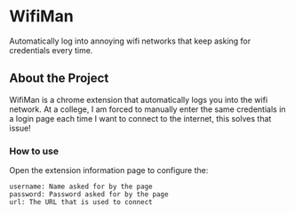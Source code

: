 # WifiMan

Automatically log into annoying wifi networks that keep asking for credentials every time.

## About the Project

WifiMan is a chrome extension that automatically logs you into the wifi network. At a college, I am forced to manually enter the same credentials in a login page each time I want to connect to the internet, this solves that issue!

### How to use

Open the extension information page to configure the:

```
username: Name asked for by the page
password: Password asked for by the page
url: The URL that is used to connect
```